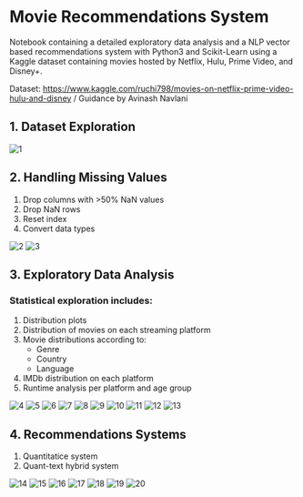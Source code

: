 # Movie Recommendations System

Notebook containing a detailed exploratory data analysis and a NLP vector based recommendations system with Python3 and Scikit-Learn using a Kaggle dataset containing movies hosted by Netflix, Hulu, Prime Video, and Disney+.

Dataset: https://www.kaggle.com/ruchi798/movies-on-netflix-prime-video-hulu-and-disney / Guidance by Avinash Navlani

## 1. Dataset Exploration
![1](https://user-images.githubusercontent.com/62403518/103226745-13d4c800-492d-11eb-9cd3-1589d7b69c4a.png)


## 2. Handling Missing Values
1. Drop columns with >50% NaN values
2. Drop NaN rows
3. Reset index
4. Convert data types

![2](https://user-images.githubusercontent.com/62403518/103226733-11726e00-492d-11eb-84c9-c7dad42a99f6.png)
![3](https://user-images.githubusercontent.com/62403518/103226730-11726e00-492d-11eb-8ffd-92b9e68e059c.png)


## 3. Exploratory Data Analysis

### **Statistical exploration includes:**

1. Distribution plots
2. Distribution of movies on each streaming platform
3. Movie distributions according to:
    * Genre
    * Country
    * Language
4. IMDb distribution on each platform
5. Runtime analysis per platform and age group

![4](https://user-images.githubusercontent.com/62403518/103226729-10d9d780-492d-11eb-991b-7ed626a0cae1.png)
![5](https://user-images.githubusercontent.com/62403518/103226728-10d9d780-492d-11eb-8a6e-fbc3910e9c90.png)
![6](https://user-images.githubusercontent.com/62403518/103226727-10414100-492d-11eb-8569-547431b69769.png)
![7](https://user-images.githubusercontent.com/62403518/103226712-0d465080-492d-11eb-90d9-c313ce0e2c8a.png)
![8](https://user-images.githubusercontent.com/62403518/103226716-0e777d80-492d-11eb-8f2e-e6ab9bc17a3e.png)
![9](https://user-images.githubusercontent.com/62403518/103226719-0f101400-492d-11eb-94f7-1fe877583e8a.png)
![10](https://user-images.githubusercontent.com/62403518/103226721-0fa8aa80-492d-11eb-9039-aa708197c0ba.png)
![11](https://user-images.githubusercontent.com/62403518/103226723-10414100-492d-11eb-8b25-1c2b41c84454.png)
![12](https://user-images.githubusercontent.com/62403518/103226747-13d4c800-492d-11eb-8de3-9e62406827f8.png)
![13](https://user-images.githubusercontent.com/62403518/103226744-133c3180-492d-11eb-846f-e248dd1d5073.png)


## 4. Recommendations Systems

1. Quantitatice system
2. Quant-text hybrid system

![14](https://user-images.githubusercontent.com/62403518/103227330-6498f080-492e-11eb-9262-029cf6c9154b.png)
![15](https://user-images.githubusercontent.com/62403518/103226735-120b0480-492d-11eb-9f25-da3dcd1ad903.png)
![16](https://user-images.githubusercontent.com/62403518/103226737-120b0480-492d-11eb-8b6b-8b2c453fc025.png)
![17](https://user-images.githubusercontent.com/62403518/103227388-8c885400-492e-11eb-9516-d7a67f02920f.png)
![18](https://user-images.githubusercontent.com/62403518/103226739-12a39b00-492d-11eb-830e-5309c89fa64c.png)
![19](https://user-images.githubusercontent.com/62403518/103226740-133c3180-492d-11eb-8403-b2e290e1772a.png)
![20](https://user-images.githubusercontent.com/62403518/103226742-133c3180-492d-11eb-8aef-9d114c9d8e6b.png)
